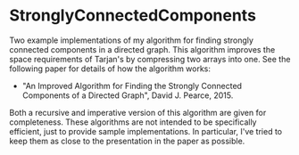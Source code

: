 # StronglyConnectedComponents

Two example implementations of my algorithm for finding strongly connected components in a directed graph.  This algorithm improves the space requirements of Tarjan's by compressing two arrays into one.  See the following paper for details of how the algorithm works:

* "An Improved Algorithm for Finding the Strongly Connected Components of a Directed Graph", David J. Pearce, 2015.

Both a recursive and imperative version of this algorithm are given for completeness.  These algorithms are not intended to be specifically efficient, just to provide sample implementations. In particular, I've tried to keep them as close to the presentation in the paper as possible.
